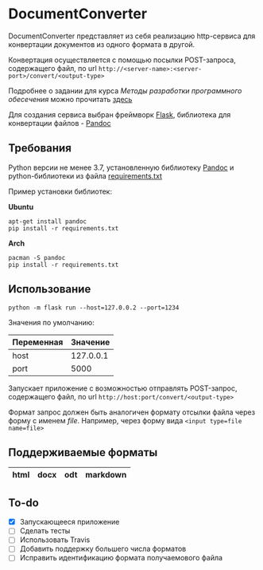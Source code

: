 # DocumentConverter

DocumentConverter представляет из себя реализацию http-сервиса для конвертации документов из одного формата в другой.

Конвертация осуществляется с помощью посылки POST-запроса, содержащего файл, по url `http://<server-name>:<server-port>/convert/<output-type>`

Подробнее о задании для курса *Методы разработки программного обесечения* можно прочитать [здесь](https://docs.google.com/document/d/1lDirPrxqhrIkkDXW3sbIWr6cRhFdlra0rSmd0RHjH8s/edit)

Для создания сервиса выбран фреймворк [Flask](https://palletsprojects.com/p/flask/), библиотека для конвертации файлов - [Pandoc](https://pandoc.org/)

## Требования
Python версии не менее 3.7, установленную библиотеку [Pandoc](https://pandoc.org/) и python-библиотеки из файла [requirements.txt](requirements.txt)

Пример установки библиотек:

**Ubuntu**
```shell script
apt-get install pandoc
pip install -r requirements.txt
```
**Arch**
```shell script
pacman -S pandoc
pip install -r requirements.txt
```

## Использование
```shell script
python -m flask run --host=127.0.0.2 --port=1234
```
Значения по умолчанию:

| Переменная | Значение  |
|------------|-----------|
| host       | 127.0.0.1 |
| port       | 5000      |

Запускает приложение с возможностью отправлять POST-запрос, содержащего файл, по url 
```http://host:port/convert/<output-type>```

Формат запрос должен быть аналогичен формату отсылки файла через форму с именем *file*. Например, через форму вида `<input type=file name=file>`


## Поддерживаемые форматы

| html | docx | odt | markdown |
|------|------|-----|----------|

## To-do
- [x] Запускающееся приложение
- [ ] Сделать тесты
- [ ] Использовать Travis
- [ ] Добавить поддержку большего числа форматов
- [ ] Исправить идентификацию формата получаемового файла